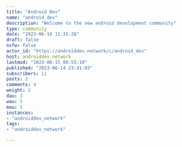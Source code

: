 ```yaml
---
title: "Android Dev" 
name: "android_dev"
description: "Welcome to the new android development community"
type: community
date: "2023-06-19 11:35:28"
draft: false
nsfw: false
actor_id: "https://androiddev.network/c/android_dev"
host: androiddev.network
lastmod: "2023-06-15 00:55:10"
published: "2023-06-14 23:41:03"
subscribers: 11
posts: 2
comments: 4
weight: 2
dau: 3
wau: 5
mau: 5
instances:
- "androiddev_network"
tags: 
- "androiddev_network"

---
```

